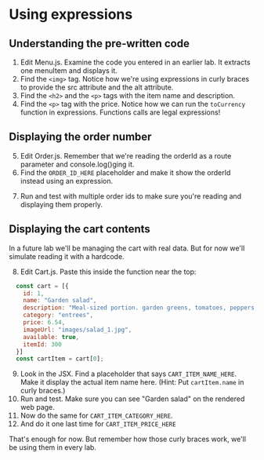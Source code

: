 # Using expressions
<!-- Time: 15 min -->
## Understanding the pre-written code
1. Edit Menu.js. Examine the code you entered in an earlier lab. It extracts one menuItem and displays it.
2. Find the `<img>` tag. Notice how we're using expressions in curly braces to provide the src attribute and the alt attribute.
3. Find the `<h2>` and the `<p>` tags with the item name and description.
4. Find the `<p>` tag with the price. Notice how we can run the `toCurrency` function in expressions. Functions calls are legal expressions!

## Displaying the order number
5. Edit Order.js. Remember that we're reading the orderId as a route parameter and console.log()ging it.
6. Find the `ORDER_ID_HERE` placeholder and make it show the orderId instead using an expression.
<!-- 6. Put `Order {orderId}` in an `<h2>`. -->
7. Run and test with multiple order ids to make sure you're reading and displaying them properly.

## Displaying the cart contents
In a future lab we'll be managing the cart with real data. But for now we'll simulate reading it with a hardcode.

8. Edit Cart.js. Paste this inside the function near the top:
```JavaScript
  const cart = [{
    id: 1,
    name: "Garden salad",
    description: "Meal-sized portion. garden greens, tomatoes, peppers, celery, carrots",
    category: "entrees",
    price: 6.54,
    imageUrl: "images/salad_1.jpg",
    available: true,
    itemId: 300
  }]
  const cartItem = cart[0];
```

9. Look in the JSX. Find a placeholder that says `CART_ITEM_NAME_HERE`. Make it display the actual item name here. (Hint: Put `cartItem.name` in curly braces.)
10. Run and test. Make sure you can see "Garden salad" on the rendered web page.
11. Now do the same for `CART_ITEM_CATEGORY_HERE`.
12. And do it one last time for `CART_ITEM_PRICE_HERE`

That's enough for now. But remember how those curly braces work, we'll be using them in every lab.